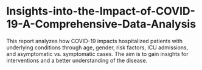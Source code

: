 # Insights-into-the-Impact-of-COVID-19-A-Comprehensive-Data-Analysis
This report analyzes how COVID-19 impacts hospitalized patients with underlying conditions through age, gender, risk factors, ICU admissions, and asymptomatic vs. symptomatic cases. The aim is to gain insights for interventions and a better understanding of the disease.
